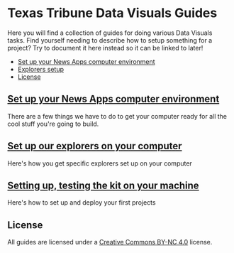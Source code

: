 # Texas Tribune Data Visuals Guides

Here you will find a collection of guides for doing various Data Visuals tasks. Find yourself needing to describe how to setup something for a project? Try to document it here instead so it can be linked to later!

<!-- START doctoc generated TOC please keep comment here to allow auto update -->
<!-- DON'T EDIT THIS SECTION, INSTEAD RE-RUN doctoc TO UPDATE -->


- [Set up your News Apps computer environment](#set-up-your-news-apps-computer-environment)
- [Explorers setup](#explorers-setup)
- [License](#license)

<!-- END doctoc generated TOC please keep comment here to allow auto update -->

## [Set up your News Apps computer environment](computer-setup.md)

There are a few things we have to do to get your computer ready for all the cool stuff you're going to build.

## [Set up our explorers on your computer](explorers-setup.md)

Here's how you get specific explorers set up on your computer

## [Setting up, testing the kit on your machine](kit-setup.md)

Here's how to set up and deploy your first projects

## License

All guides are licensed under a [Creative Commons BY-NC 4.0](http://creativecommons.org/licenses/by-nc/4.0/) license.
